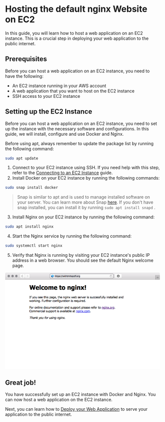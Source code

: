 # Hosting the default nginx Website on EC2

In this guide, you will learn how to host a web application on an EC2 instance. This is a crucial step in deploying your web application to the public internet.

## Prerequisites

Before you can host a web application on an EC2 instance, you need to have the following:

* An EC2 instance running in your AWS account
* A web application that you want to host on the EC2 instance
* SSH access to your EC2 instance

## Setting up the EC2 Instance

Before you can host a web application on an EC2 instance, you need to set up the instance with the necessary software and configurations. In this guide, we will install, configure and use Docker and Nginx.

Before using apt, always remember to update the package list by running the following command:

```bash
sudo apt update
```

1. Connect to your EC2 instance using SSH. If you need help with this step, refer to the [Connecting to an EC2 Instance](/docs/ec2/02-connecting-to-ec2) guide.
2. Install Docker on your EC2 instance by running the following commands:

```bash
sudo snap install docker
```

> Snap is similar to apt and is used to manage installed software on your server. 
> You can learn more about Snap [here](https://snapcraft.io/). 
> If you don't have snap installed, you can install it by running `sudo apt install snapd` .

3. Install Nginx on your EC2 instance by running the following command:

```bash
sudo apt install nginx
```

4. Start the Nginx service by running the following command:

```bash
sudo systemctl start nginx
```

5. Verify that Nginx is running by visiting your EC2 instance's public IP address in a web browser. You should see the default Nginx welcome page.

![nginx-welcome-page](/images/image69.png)

## Great job!

You have successfully set up an EC2 instance with Docker and Nginx. You can now host a web application on the EC2 instance. 

Next, you can learn how to [Deploy your Web Application](/docs/app-deployment/00-ec2-webapp-deployment) to serve your application to the public internet. 


